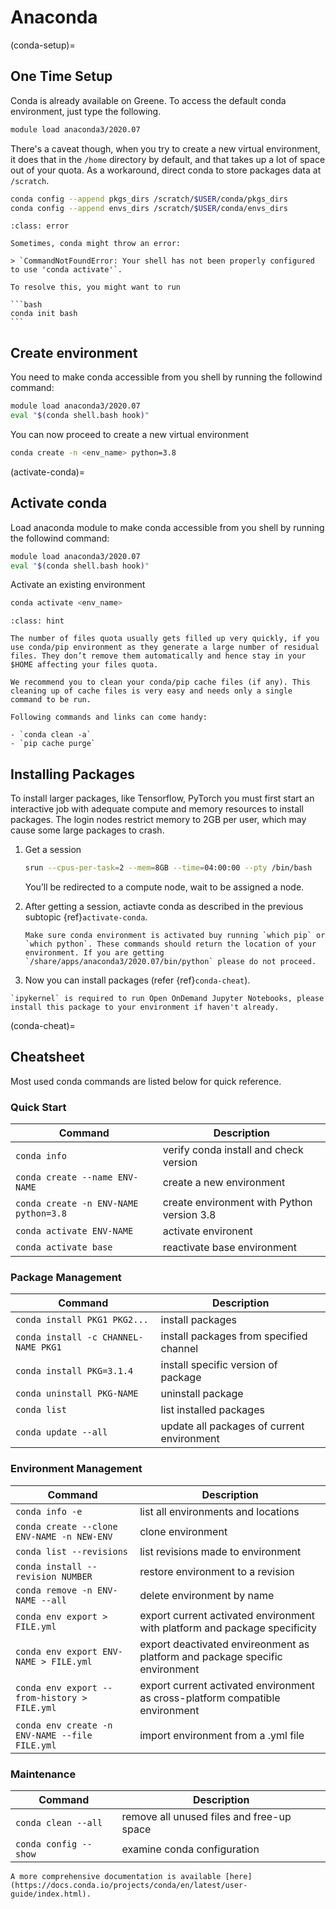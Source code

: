 # Anaconda

(conda-setup)=
## One Time Setup

Conda is already available on Greene. To access the default conda environment, just type the following.

```bash
module load anaconda3/2020.07
```

There's a caveat though, when you try to create a new virtual environment, it does that in the `/home` directory by default, and that takes up a lot of space out of your quota. As a workaround, direct conda to store packages data at `/scratch`.

```bash
conda config --append pkgs_dirs /scratch/$USER/conda/pkgs_dirs
conda config --append envs_dirs /scratch/$USER/conda/envs_dirs
```

````{admonition} Common Error
:class: error

Sometimes, conda might throw an error:

> `CommandNotFoundError: Your shell has not been properly configured to use 'conda activate'`. 

To resolve this, you might want to run

```bash
conda init bash
```
````

## Create environment

You need to make conda accessible from you shell by running the followind command:

```bash
module load anaconda3/2020.07
eval "$(conda shell.bash hook)"
```

You can now proceed to create a new virtual environment
```bash
conda create -n <env_name> python=3.8
```


(activate-conda)=
## Activate conda

Load anaconda module to make conda accessible from you shell by running the followind command:

```bash
module load anaconda3/2020.07
eval "$(conda shell.bash hook)"
```

Activate an existing environment

```bash
conda activate <env_name>
```

<!-- ````{tip}
You can add these two lines to your `~/.bashrc` file for faster access
```bash
echo 'module load anaconda3/2020.07'   >> ~/.bashrc
echo 'eval "$(conda shell.bash hook)"' >> ~/.bashrc
```
```` -->

```{admonition} Recommended
:class: hint

The number of files quota usually gets filled up very quickly, if you use conda/pip environment as they generate a large number of residual files. They don’t remove them automatically and hence stay in your $HOME affecting your files quota.

We recommend you to clean your conda/pip cache files (if any). This cleaning up of cache files is very easy and needs only a single command to be run.

Following commands and links can come handy:

- `conda clean -a`
- `pip cache purge`
```

## Installing Packages

To install larger packages, like Tensorflow, PyTorch you must first start an interactive job with adequate compute and memory resources to install packages. The login nodes restrict memory to 2GB per user, which may cause some large packages to crash.

1. Get a session
    ```bash
    srun --cpus-per-task=2 --mem=8GB --time=04:00:00 --pty /bin/bash
    ```
    You’ll be redirected to a compute node, wait to be assigned a node.

1. After getting a session, actiavte conda as described in the previous subtopic  {ref}`activate-conda`. 
    ```{important}
    Make sure conda environment is activated buy running `which pip` or `which python`. These commands should return the location of your environment. If you are getting `/share/apps/anaconda3/2020.07/bin/python` please do not proceed.
    ```
1. Now you can install packages (refer {ref}`conda-cheat`).

```{important}
`ipykernel` is required to run Open OnDemand Jupyter Notebooks, please install this package to your environment if haven't already.
```

(conda-cheat)=
## Cheatsheet

Most used conda commands are listed below for quick reference.

### Quick Start

| Command                                         | Description                                       |
|-------------------------------------------------|---------------------------------------------------|
| `conda info`                                    | verify conda install and check version            |
| `conda create --name ENV-NAME`                  | create a new environment                          |
| `conda create -n ENV-NAME python=3.8`           | create environment with Python version 3.8        |
| `conda activate ENV-NAME`                       | activate environent                               |
| `conda activate base`                           | reactivate base environment                       |

### Package Management

| Command                                         | Description                                       |
|-------------------------------------------------|---------------------------------------------------|
| `conda install PKG1 PKG2...`                    | install packages                                  |
| `conda install -c CHANNEL-NAME PKG1`            | install packages from specified channel           |
| `conda install PKG=3.1.4`                       | install specific version of package               |
| `conda uninstall PKG-NAME`                      | uninstall package                                 |
| `conda list`                                    | list installed packages                           |
| `conda update --all`                            | update all packages of current environment        |

### Environment Management

| Command                                         | Description                                       |
|-------------------------------------------------|---------------------------------------------------|
| `conda info -e`                                 | list all environments and locations               |
| `conda create --clone ENV-NAME -n NEW-ENV`      | clone environment                                 | 
| `conda list --revisions`                        | list revisions made to environment                |
| `conda install --revision NUMBER`               | restore environment to a revision                 |
| `conda remove -n ENV-NAME --all`                | delete environment by name                        |
| `conda env export > FILE.yml`                   | export current activated environment with platform and package specificity |
| `conda env export ENV-NAME > FILE.yml`          | export deactivated envireonment as platform and package specific environment  |
| `conda env export --from-history > FILE.yml`    | export current activated environment as cross-platform compatible environment |
| `conda env create -n ENV-NAME --file FILE.yml`  | import environment from a .yml file               |


### Maintenance

| Command                                         | Description                                       |
|-------------------------------------------------|---------------------------------------------------|
| `conda clean --all`                             | remove all unused files and free-up space         |
| `conda config --show`                           | examine conda configuration                       |


```{note}
A more comprehensive documentation is available [here](https://docs.conda.io/projects/conda/en/latest/user-guide/index.html).
```